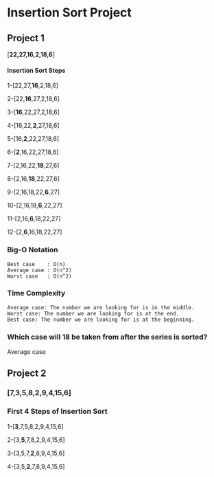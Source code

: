  # Insertion Sort Project 

## Project 1

[**22,27,16,2,18,6**] 

#### Insertion Sort Steps

1-[22,27,**16**,2,18,6]

2-[22,**16**,27,2,18,6]

3-[**16**,22,27,2,18,6]

4-[16,22,**2**,27,18,6]

5-[16,**2**,22,27,18,6]

6-[**2**,16,22,27,18,6]

7-[2,16,22,**18**,27,6]

8-[2,16,**18**,22,27,6]

9-[2,16,18,22,**6**,27]

10-[2,16,18,**6**,22,27]

11-[2,16,**6**,18,22,27]

12-[2,**6**,16,18,22,27]

### Big-O Notation

```
Best case    : O(n)
Average case : O(n^2)
Worst case   : O(n^2)
```

### Time Complexity

```
Average case: The number we are looking for is in the middle.
Worst case: The number we are looking for is at the end.
Best case: The number we are looking for is at the beginning.
```

### Which case will 18 be taken from after the series is sorted?

Average case 

## Project 2

### [7,3,5,8,2,9,4,15,6]

### First 4 Steps of Insertion Sort

1-[**3**,7,5,8,2,9,4,15,6]

2-[3,**5**,7,8,2,9,4,15,6]

3-[3,5,7,**2**,8,9,4,15,6]

4-[3,5,**2**,7,8,9,4,15,6]





 


